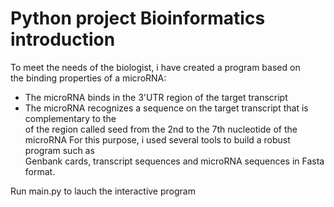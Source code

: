 # Python project Bioinformatics introduction

To meet the needs of the biologist, i have created a program based on	
the binding properties of a microRNA:

- The microRNA binds in the 3'UTR region of the target transcript	
- The microRNA recognizes a sequence on the target transcript that is complementary to the	
of the region called seed from the 2nd to the 7th nucleotide of the microRNA
For this purpose, i used several tools to build a robust program such as	
Genbank cards, transcript sequences and microRNA sequences in Fasta format.	


Run main.py to lauch the interactive program

